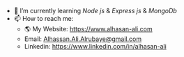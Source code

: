 
- 🌱 I’m currently learning _Node js_ & _Express js_ & _MongoDb_
- 📫 How to reach me: 
  - 🌎 My Website: https://www.alhasan-ali.com
  - Email: Alhassan.Ali.Alrubaye@gmail.com
  - Linkedin: https://www.linkedin.com/in/alhasan-ali


